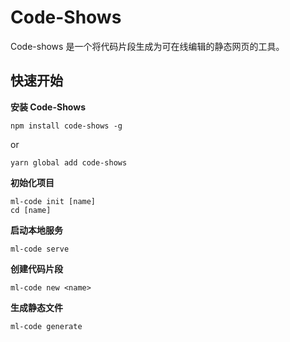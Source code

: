 # Code-Shows
Code-shows 是一个将代码片段生成为可在线编辑的静态网页的工具。

## 快速开始

**安装 Code-Shows**
```
npm install code-shows -g
```
or
```
yarn global add code-shows
```

**初始化项目**
```
ml-code init [name]
cd [name]
```

**启动本地服务**
```
ml-code serve
```

**创建代码片段**
```
ml-code new <name>
```

**生成静态文件**
```
ml-code generate
```